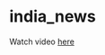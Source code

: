 # india_news

Watch video [here](https://drive.google.com/file/d/1XHyK84o9m6PN4ppYmIyfppc12nPBK9BB/view?usp=sharing)
